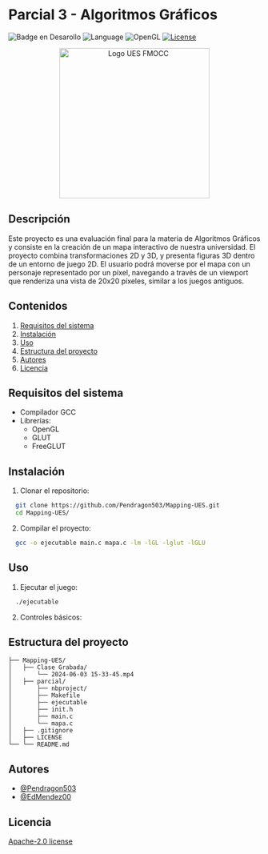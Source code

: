 # Parcial 3 - Algoritmos Gráficos
![Badge en Desarollo](https://img.shields.io/badge/Estado-En%20Desarollo-green)
![Language](https://img.shields.io/badge/language-C-blue)
![OpenGL](https://img.shields.io/badge/OpenGL-3DGraphics-blue)
[![License](https://img.shields.io/badge/license-Apache%202.0-blue.svg)](https://opensource.org/licenses/Apache-2.0)


<p align="center">
  <img src="https://upload.wikimedia.org/wikipedia/commons/f/fa/Escudo_de_la_Universidad_de_El_Salvador.svg" width="300" alt="Logo UES FMOCC">
</p>


## Descripción

Este proyecto es una evaluación final para la materia de Algoritmos Gráficos y consiste en la creación de un mapa interactivo de nuestra universidad. El proyecto combina transformaciones 2D y 3D, y presenta figuras 3D dentro de un entorno de juego 2D. El usuario podrá moverse por el mapa con un personaje representado por un píxel, navegando a través de un viewport que renderiza una vista de 20x20 píxeles, similar a los juegos antiguos.

## Contenidos

1. [Requisitos del sistema](#requisitos-del-sistema)
2. [Instalación](#instalación)
3. [Uso](#uso)
4. [Estructura del proyecto](#estructura-del-proyecto)
5. [Autores](#autores)
6. [Licencia](#licencia)


## Requisitos del sistema

- Compilador GCC
- Librerías:
  - OpenGL
  - GLUT
  - FreeGLUT

## Instalación

1. Clonar el repositorio:

```bash
  git clone https://github.com/Pendragon503/Mapping-UES.git
  cd Mapping-UES/
```
2. Compilar el proyecto:

```bash
  gcc -o ejecutable main.c mapa.c -lm -lGL -lglut -lGLU
```

## Uso

1. Ejecutar el juego:

```bash
  ./ejecutable
```

2. Controles básicos:

## Estructura del proyecto

```plaintext
├── Mapping-UES/
│   ├── Clase Grabada/
│       └── 2024-06-03 15-33-45.mp4
│   ├── parcial/
│       ├── nbproject/
│       ├── Makefile
│       ├── ejecutable
│       ├── init.h
│       ├── main.c
│       └── mapa.c
│   ├── .gitignore
│   ├── LICENSE
└── └── README.md
```

## Autores

- [@Pendragon503](https://github.com/Pendragon503)
- [@EdMendez00](https://github.com/EdMendez00)


## Licencia

[Apache-2.0 license](https://www.apache.org/licenses/LICENSE-2.0.txt)
